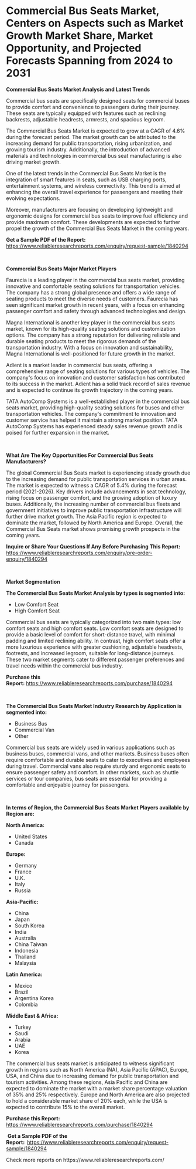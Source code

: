 <p><h1>Commercial Bus Seats Market, Centers on Aspects such as Market Growth Market Share, Market Opportunity, and Projected Forecasts Spanning from 2024 to 2031</h1></p><p><strong>Commercial Bus Seats Market Analysis and Latest Trends</strong></p>
<p><p>Commercial bus seats are specifically designed seats for commercial buses to provide comfort and convenience to passengers during their journey. These seats are typically equipped with features such as reclining backrests, adjustable headrests, armrests, and spacious legroom.</p><p>The Commercial Bus Seats Market is expected to grow at a CAGR of 4.6% during the forecast period. The market growth can be attributed to the increasing demand for public transportation, rising urbanization, and growing tourism industry. Additionally, the introduction of advanced materials and technologies in commercial bus seat manufacturing is also driving market growth.</p><p>One of the latest trends in the Commercial Bus Seats Market is the integration of smart features in seats, such as USB charging ports, entertainment systems, and wireless connectivity. This trend is aimed at enhancing the overall travel experience for passengers and meeting their evolving expectations.</p><p>Moreover, manufacturers are focusing on developing lightweight and ergonomic designs for commercial bus seats to improve fuel efficiency and provide maximum comfort. These developments are expected to further propel the growth of the Commercial Bus Seats Market in the coming years.</p></p>
<p><strong>Get a Sample PDF of the Report:&nbsp;</strong> <a href="https://www.reliableresearchreports.com/enquiry/request-sample/1840294">https://www.reliableresearchreports.com/enquiry/request-sample/1840294</a></p>
<p>&nbsp;</p>
<p><strong>Commercial Bus Seats Major Market Players</strong></p>
<p><p>Faurecia is a leading player in the commercial bus seats market, providing innovative and comfortable seating solutions for transportation vehicles. The company has a strong global presence and offers a wide range of seating products to meet the diverse needs of customers. Faurecia has seen significant market growth in recent years, with a focus on enhancing passenger comfort and safety through advanced technologies and design.</p><p>Magna International is another key player in the commercial bus seats market, known for its high-quality seating solutions and customization options. The company has a strong reputation for delivering reliable and durable seating products to meet the rigorous demands of the transportation industry. With a focus on innovation and sustainability, Magna International is well-positioned for future growth in the market.</p><p>Adient is a market leader in commercial bus seats, offering a comprehensive range of seating solutions for various types of vehicles. The company's focus on innovation and customer satisfaction has contributed to its success in the market. Adient has a solid track record of sales revenue and is expected to continue its growth trajectory in the coming years.</p><p>TATA AutoComp Systems is a well-established player in the commercial bus seats market, providing high-quality seating solutions for buses and other transportation vehicles. The company's commitment to innovation and customer service has helped it maintain a strong market position. TATA AutoComp Systems has experienced steady sales revenue growth and is poised for further expansion in the market.</p></p>
<p>&nbsp;</p>
<p><strong>What Are The Key Opportunities For Commercial Bus Seats Manufacturers?</strong></p>
<p><p>The global Commercial Bus Seats market is experiencing steady growth due to the increasing demand for public transportation services in urban areas. The market is expected to witness a CAGR of 5.4% during the forecast period (2021-2026). Key drivers include advancements in seat technology, rising focus on passenger comfort, and the growing adoption of luxury buses. Additionally, the increasing number of commercial bus fleets and government initiatives to improve public transportation infrastructure will further drive market growth. The Asia Pacific region is expected to dominate the market, followed by North America and Europe. Overall, the Commercial Bus Seats market shows promising growth prospects in the coming years.</p></p>
<p><strong>Inquire or Share Your Questions If Any Before Purchasing This Report:</strong> <a href="https://www.reliableresearchreports.com/enquiry/pre-order-enquiry/1840294">https://www.reliableresearchreports.com/enquiry/pre-order-enquiry/1840294</a></p>
<p>&nbsp;</p>
<p><strong>Market Segmentation</strong></p>
<p><strong>The Commercial Bus Seats Market Analysis by types is segmented into:</strong></p>
<p><ul><li>Low Comfort Seat</li><li>High Comfort Seat</li></ul></p>
<p><p>Commercial bus seats are typically categorized into two main types: low comfort seats and high comfort seats. Low comfort seats are designed to provide a basic level of comfort for short-distance travel, with minimal padding and limited reclining ability. In contrast, high comfort seats offer a more luxurious experience with greater cushioning, adjustable headrests, footrests, and increased legroom, suitable for long-distance journeys. These two market segments cater to different passenger preferences and travel needs within the commercial bus industry.</p></p>
<p><strong>Purchase this Report:&nbsp;</strong><a href="https://www.reliableresearchreports.com/purchase/1840294">https://www.reliableresearchreports.com/purchase/1840294</a></p>
<p>&nbsp;</p>
<p><strong>The Commercial Bus Seats Market Industry Research by Application is segmented into:</strong></p>
<p><ul><li>Business Bus</li><li>Commercial Van</li><li>Other</li></ul></p>
<p><p>Commercial bus seats are widely used in various applications such as business buses, commercial vans, and other markets. Business buses often require comfortable and durable seats to cater to executives and employees during travel. Commercial vans also require sturdy and ergonomic seats to ensure passenger safety and comfort. In other markets, such as shuttle services or tour companies, bus seats are essential for providing a comfortable and enjoyable journey for passengers.</p></p>
<p>&nbsp;</p>
<p><strong>In terms of Region, the Commercial Bus Seats Market Players available by Region are:</strong></p>
<p>
    <p> <strong> North America: </strong>
        <ul>
            <li>United States</li>
            <li>Canada</li>
        </ul>
        </p> 
    <p> <strong> Europe: </strong>
        <ul>
            <li>Germany</li>
            <li>France</li>
            <li>U.K.</li>
            <li>Italy</li>
            <li>Russia</li>
        </ul>
        </p> 
    <p> <strong> Asia-Pacific: </strong>
        <ul>
            <li>China</li>
            <li>Japan</li>
            <li>South Korea</li>
            <li>India</li>
            <li>Australia</li>
            <li>China Taiwan</li>
            <li>Indonesia</li>
            <li>Thailand</li>
            <li>Malaysia</li>
        </ul>
        </p> 
    <p> <strong> Latin America: </strong>
        <ul>
            <li>Mexico</li>
            <li>Brazil</li>
            <li>Argentina Korea</li>
            <li>Colombia</li>
        </ul>
        </p> 
    <p> <strong> Middle East & Africa: </strong>
        <ul>
            <li>Turkey</li>
            <li>Saudi</li>
            <li>Arabia</li>
            <li>UAE</li>
            <li>Korea</li>
        </ul>
    </p>
    </p>
<p><p>The commercial bus seats market is anticipated to witness significant growth in regions such as North America (NA), Asia Pacific (APAC), Europe, USA, and China due to increasing demand for public transportation and tourism activities. Among these regions, Asia Pacific and China are expected to dominate the market with a market share percentage valuation of 35% and 25% respectively. Europe and North America are also projected to hold a considerable market share of 20% each, while the USA is expected to contribute 15% to the overall market.</p></p>
<p><strong>Purchase this Report: </strong><a href="https://www.reliableresearchreports.com/purchase/1840294">https://www.reliableresearchreports.com/purchase/1840294</a></p>
<p>&nbsp;<strong>Get a Sample PDF of the Report:&nbsp;&nbsp;</strong><a href="https://www.reliableresearchreports.com/enquiry/request-sample/1840294">https://www.reliableresearchreports.com/enquiry/request-sample/1840294</a></p>
<p><strong></strong></p>
<p>Check more reports on https://www.reliableresearchreports.com/</p>
